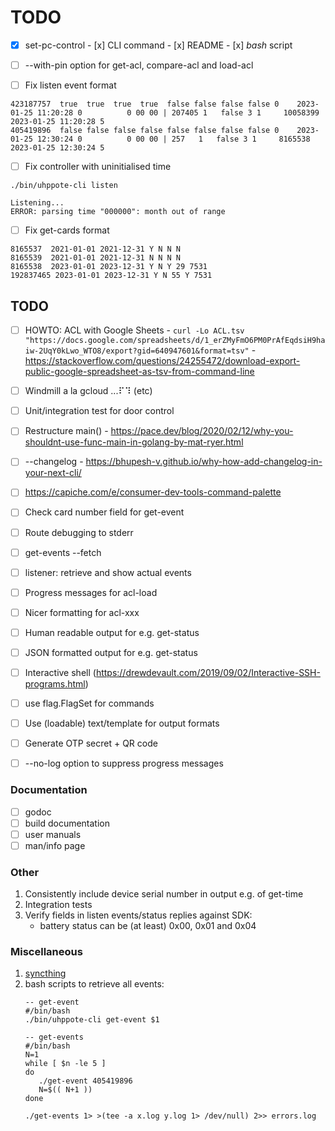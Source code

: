 # TODO

- [x] set-pc-control
      - [x] CLI command
      - [x] README
      - [x] _bash_ script

- [ ] --with-pin option for get-acl, compare-acl and load-acl

- [ ] Fix listen event format
```
423187757  true  true  true  true  false false false false 0    2023-01-25 11:20:28 0          0 00 00 | 207405 1   false 3 1     10058399   2023-01-25 11:20:28 5
405419896  false false false false false false false false 0    2023-01-25 12:30:24 0          0 00 00 | 257   1   false 3 1     8165538    2023-01-25 12:30:24 5
```

- [ ] Fix controller with uninitialised time
```
./bin/uhppote-cli listen

Listening...
ERROR: parsing time "000000": month out of range
```

- [ ] Fix get-cards format
```
8165537  2021-01-01 2021-12-31 Y N N N
8165539  2021-01-01 2021-12-31 N N N N
8165538  2023-01-01 2023-12-31 Y N Y 29 7531
192837465 2023-01-01 2023-12-31 Y N 55 Y 7531
```

## TODO

- [ ] HOWTO: ACL with Google Sheets
      - `curl -Lo ACL.tsv "https://docs.google.com/spreadsheets/d/1_erZMyFmO6PM0PrAfEqdsiH9haiw-2UqY0kLwo_WTO8/export?gid=640947601&format=tsv"`
      - https://stackoverflow.com/questions/24255472/download-export-public-google-spreadsheet-as-tsv-from-command-line

- [ ] Windmill a la gcloud ...⠏⠹ (etc) 
- [ ] Unit/integration test for door control
- [ ] Restructure main()
      - https://pace.dev/blog/2020/02/12/why-you-shouldnt-use-func-main-in-golang-by-mat-ryer.html
- [ ] --changelog
      - https://bhupesh-v.github.io/why-how-add-changelog-in-your-next-cli/
- [ ] https://capiche.com/e/consumer-dev-tools-command-palette
- [ ] Check card number field for get-event
- [ ] Route debugging to stderr
- [ ] get-events --fetch
- [ ] listener: retrieve and show actual events

- [ ] Progress messages for acl-load
- [ ] Nicer formatting for acl-xxx
- [ ] Human readable output for e.g. get-status
- [ ] JSON formatted output for e.g. get-status
- [ ] Interactive shell (https://drewdevault.com/2019/09/02/Interactive-SSH-programs.html)
- [ ] use flag.FlagSet for commands
- [ ] Use (loadable) text/template for output formats
- [ ] Generate OTP secret + QR code
- [ ] --no-log option to suppress progress messages

### Documentation

- [ ] godoc
- [ ] build documentation
- [ ] user manuals
- [ ] man/info page

### Other

1.  Consistently include device serial number in output e.g. of get-time
2.  Integration tests
3.  Verify fields in listen events/status replies against SDK:
    - battery status can be (at least) 0x00, 0x01 and 0x04

### Miscellaneous

1. [syncthing](https://tonsky.me/blog/syncthing/?utm_source=hackerbits.com&utm_medium=email&utm_campaign=issue54)
2. bash scripts to retrieve all events:
   ```
   -- get-event
   #/bin/bash
   ./bin/uhppote-cli get-event $1

   -- get-events
   #/bin/bash
   N=1
   while [ $n -le 5 ]
   do
      ./get-event 405419896
      N=$(( N+1 ))
   done

   ./get-events 1> >(tee -a x.log y.log 1> /dev/null) 2>> errors.log
   ```
